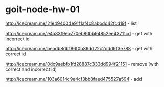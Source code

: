 # goit-node-hw-01

http://icecream.me/21e494004e91f1af4c8abbdd42fcd19f - list

http://icecream.me/e4a83f9eb770eb80bb94852ee43711cd - get with incorrect id

http://icecream.me/beadb8dbf86f0b89dd22c2ddd9f3e788 - get with correct id

http://icecream.me/0dc9aebfb1fd28887c333dd994f21151 - remove (with correct and incorrect id)

http://icecream.me/103a6014c9e4cf3bb8faed475527a594 - add
